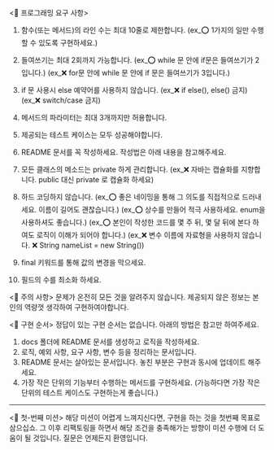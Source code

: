 <🎯 프로그래밍 요구 사항>

1. 함수(또는 메서드)의 라인 수는 최대 10줄로 제한합니다.
   (ex_⭕ 1가지의 일만 수행할 수 있도록 구현하세요.)

2. 들여쓰기는 최대 2회까지 가능합니다.
   (ex_⭕ while 문 안에 if문은 들여쓰기가 2입니다.)
   (ex_❌ for문 안에 while 문 안에 if 문은 들여쓰기가 3입니다.)

4. if 문 사용시 else 예약어를 사용하지 않습니다.
   (ex_❌ if else(), else() 금지)
   (ex_❌ switch/case 금지)

5. 메서드의 파라미터는 최대 3개까지만 허용합니다.
6. 제공되는 테스트 케이스는 모두 성공해야합니다.

7. README 문서를 꼭 작성하세요. 작성법은 아래 내용을 참고해주세요.
8. 모든 클래스의 메소드는 private 하게 관리합니다.
   (ex_❌ 자바는 캡슐화를 지향합니다. public 대신 private 로 캡슐화 하세요)

9. 하드 코딩하지 않습니다.
   (ex_⭕ 좋은 네이밍을 통해 그 의도를 직접적으로 드러내세요. 이름이 길어도 괜찮습니다.)
   (ex_⭕ 상수를 만들어 적극 사용하세요. enum을 사용하셔도 좋습니다.)
   (ex_⭕ 본인이 작성한 코드를 몇 주 뒤, 몇 달 뒤에 본다 하여도 로직이 이해가 되어야 합니다.)
   (ex_❌ 변수 이름에 자료형을 사용하지 않습니다. ❌ String nameList = new String())

10. final 키워드를 통해 값의 변경을 막으세요.
11. 필드의 수를 최소화 하세요.

<🎯 주의 사항>
문제가 온전히 모든 것을 알려주지 않습니다.
제공되지 않은 정보는 본인의 역량껏 생각하여 구현하여야합니다.

<🎯 구현 순서>
정답이 있는 구현 순서는 없습니다. 아래의 방법은 참고만 하여주세요.

1. docs 폴더에 README 문서를 생성하고 로직을 작성하세요.
2. 로직, 예외 사항, 요구 사항, 변수 등을 정리하는 문서입니다.
3. README 문서는 살아있는 문서입니다. 놓친 부분은 구현과 동시에 업데이트 해주세요.
4. 가장 작은 단위의 기능부터 수행하는 메서드를 구현하세요.
   (가능하다면 가장 작은 단위의 테스트 케이스도 구현하는게 좋습니다.)

------------------------------------------------------------------

<🎯 첫-번째 미션>
해당 미션이 어렵게 느껴지신다면, 구현을 하는 것을 첫번째 목표로 삼으십쇼.
그 이후 리팩토링을 하면서 해당 조건을 충족해가는 방향이 미션 수행에 더 도움이 될 것입니다.
질문은 언제든지 환영입니다.